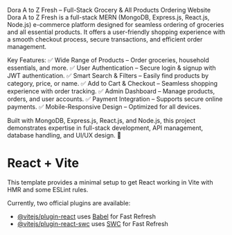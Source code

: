 Dora A to Z Fresh – Full-Stack Grocery & All Products Ordering Website
Dora A to Z Fresh is a full-stack MERN (MongoDB, Express.js, React.js, Node.js) e-commerce platform designed for seamless ordering of groceries and all essential products. It offers a user-friendly shopping experience with a smooth checkout process, secure transactions, and efficient order management.

Key Features:
✅ Wide Range of Products – Order groceries, household essentials, and more.
✅ User Authentication – Secure login & signup with JWT authentication.
✅ Smart Search & Filters – Easily find products by category, price, or name.
✅ Add to Cart & Checkout – Seamless shopping experience with order tracking.
✅ Admin Dashboard – Manage products, orders, and user accounts.
✅ Payment Integration – Supports secure online payments.
✅ Mobile-Responsive Design – Optimized for all devices.

Built with MongoDB, Express.js, React.js, and Node.js, this project demonstrates expertise in full-stack development, API management, database handling, and UI/UX design. 🚀





# React + Vite

This template provides a minimal setup to get React working in Vite with HMR and some ESLint rules.

Currently, two official plugins are available:

- [@vitejs/plugin-react](https://github.com/vitejs/vite-plugin-react/blob/main/packages/plugin-react/README.md) uses [Babel](https://babeljs.io/) for Fast Refresh
- [@vitejs/plugin-react-swc](https://github.com/vitejs/vite-plugin-react-swc) uses [SWC](https://swc.rs/) for Fast Refresh
